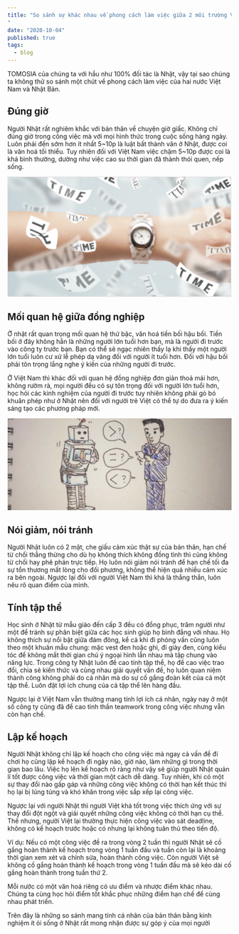 ```yaml
---
title: "So sánh sự khác nhau về phong cách làm việc giữa 2 môi trường Việt-Nhật
"
date: "2020-10-04"
published: true
tags:
  - blog
---
```


TOMOSIA của chúng ta với hầu như 100% đối tác là Nhật, vậy tại sao chúng ta không thử  so sánh một chút về  phong cách làm việc của hai nước Việt Nam và Nhật Bản.

## Đúng giờ
Người Nhật rất nghiêm khắc với bản thân về chuyện giờ giấc. Không chỉ đúng giờ trong công việc mà với mọi hình thức trong cuộc sống hàng ngày. Luôn phải đến sớm hơn ít nhất 5~10p là luật bất thành văn ở Nhật, được coi là văn hoá tối thiểu.
Tuy nhiên đối với Việt Nam việc chậm 5~10p được coi là khá bình thường, dường như việc cao su thời gian đã thành thói quen, nếp sống.

![time](so-sanh-viet-nhat/time.png)

## Mối quan hệ giữa đồng nghiệp 

Ở nhật rất quan trọng mối quan hệ thứ bậc, văn hoá tiền bối hậu bối. Tiền bối ở đây không hẳn là những người lớn tuổi hơn bạn, mà là người đi trước vào công ty trước bạn. Bạn có thể sẽ ngạc nhiên thấy lạ khi thấy một người lớn tuổi luôn cư xử lễ phép dạ vâng đối với người ít tuổi hơn. Đối với hậu bối phải tôn trọng lắng nghe ý kiến của những người đi trước. 

Ở Việt Nam thì khác đối với quan hệ đồng nghiệp đơn giản thoả mái hơn, không rườm rà, mọi người đều có sự tôn trọng đối với người lớn tuổi hơn, học hỏi các kinh nghiệm của người đi trước tuy nhiên  không phải gò bó khuân phép như ở Nhật nên đối với người trẻ Việt có thể tự do đưa ra ý kiến sáng tạo các phương pháp mới.

![relation](so-sanh-viet-nhat/relation.png)

## Nói giảm, nói tránh

Người Nhật luôn có 2 mặt, che giấu cảm xúc thật sự của bản thân,  hạn chế từ chối thẳng thừng cho dù họ không thích không đồng tình thì cũng không từ chối hay phê phán trực tiếp. Họ luôn nói giảm nói tránh để hạn chế tối đa sự tổn thương mất lòng cho đối phương, không thể hiện quá nhiều cảm xúc ra bên ngoài. Ngược lại đối với người Việt Nam thì khá là thẳng thắn, luôn nêu rõ quan điểm của mình. 

## Tính tập thể 
Học sinh ở Nhật từ mẫu giáo đến cấp 3 đều có đồng phục, trăm người như một để tránh sự phân biệt giữa các học sinh giúp họ bình đẳng với nhau. Họ không thích sự nổi bật giữa đám đông, kể cả khi đi phỏng vấn cũng luôn theo một khuân mẫu chung: mặc vest đen hoặc ghi, đi giày đen, cùng kiểu tóc để  không mất thời gian chú ý ngoại hình lẫn nhau mà tập chung vào năng lực. Trong công ty Nhật luôn đề cao tính tập thể, họ đề cao việc trao đổi, chia sẻ kiến thức và cùng nhau giải quyết vấn đề, họ luôn quan niệm thành công không phải do cá nhân mà do sự cố gắng đoàn kết của cả một tập thể. Luôn đặt lợi ích chung của cả tập thể lên hàng đầu.

Ngược lại ở Việt Nam vẫn thường mang tính lợi ích cá nhân, ngày nay ở một số công ty cũng đã đề cao tinh thần teamwork trong công việc nhưng vẫn còn hạn chế.

## Lập kế hoạch 
Người Nhật không chỉ lập kế hoạch cho công việc mà ngay cả vấn đề đi chơi họ cũng lập kế hoạch đi ngày nào, giờ nào, làm những gì trong thời gian bao lâu. Việc họ lên kế hoạch rõ ràng như vậy sẽ giúp người Nhật quản lí tốt được công việc và thời gian một cách dễ dàng. Tuy nhiên, khi có một sự thay đổi nào gấp gáp và những công việc không có thời hạn kết thúc thì họ lại bị lúng túng và khó khăn trong việc sắp xếp lại công việc.

Ngược lại với người Nhật thì người Việt khá tốt trong việc thích ứng với sự thay đổi đột ngột và giải quyết những công việc không có thời hạn cụ thể. Thế nhưng, người Việt lại thường thực hiện công việc vào sát deadline, không có kế hoạch trước hoặc có nhưng lại không tuân thủ theo tiến độ.

Ví dụ: Nếu có một công việc đề ra trong vòng 2 tuần thì người Nhật sẽ cố gắng hoàn thành kế hoạch trong vòng 1 tuần đầu và tuần  còn lại là khoảng thời gian xem xét và chỉnh sửa, hoàn thành công việc. Còn người Việt sẽ không cố gắng hoàn thành kế hoạch trong vòng 1 tuần đầu mà sẽ kéo dài cố gắng hoàn thành trong tuần thứ 2. 

Mỗi nước có một văn hoá riêng có ưu điểm và nhược điểm khác nhau. Chúng ta cùng học hỏi điểm tốt khắc phục những điểm hạn chế để cùng nhau phát triển.

Trên đây là những so sánh mang tính cá nhân của bản thân bằng kinh nghiệm ít ỏi sống ở Nhật rất mong nhận được sự góp ý của mọi người 

